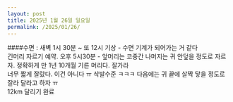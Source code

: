 ```yaml
---
layout: post
title: 2025년 1월 26일 일요일
permalink: /2025/01/26/
---
```

####수면 : 새벽 1시 30분 ~ 또 12시 기상 - 수면 기계가 되어가는 거 같다<br/>
긴머리 자르기 예약. 오후 5시30분 - 앞머리는 코중간 나머지는 귀 안덮을 정도로 자르자. 정확하게 만 1년 10개월 기른 머리다. 잘가라<br/>
너무 짧게 잘랐다. 이건 아니다 ㅠ 삭발수준 ㅋㅋㅋ 다음에는 귀 끝에 살짝 닿을 정도로 잘라 달라고 하자 ㅠ<br/>
12km 달리기 완료